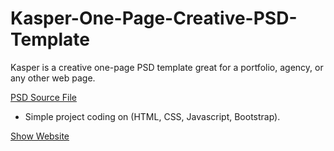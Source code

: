 # Kasper-One-Page-Creative-PSD-Template
Kasper is a creative one-page PSD template great for a portfolio, agency, or any other web page.

[PSD Source File](https://www.graphberry.com/item/kasper-one-page-psd-template)

- Simple project coding on (HTML, CSS, Javascript, Bootstrap).

[Show Website](https://mustafa-albash1.github.io/Kasper-One-Page-Creative-PSD-Template/)
